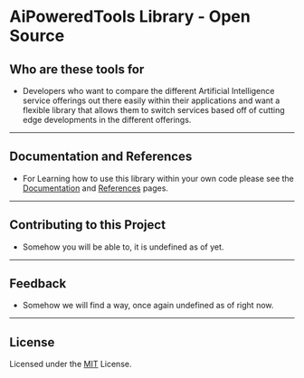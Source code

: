 # AiPoweredTools Library - Open Source

## Who are these tools for

* Developers who want to compare the different Artificial Intelligence service offerings out there easily within their applications and want a flexible library that allows them to switch services based off of cutting edge developments in the different offerings.

---

## Documentation and References

* For Learning how to use this library within your own code please see the [Documentation](./docs/getting_started.md) and [References](./docs/references_and_links.md) pages.

---

## Contributing to this Project

* Somehow you will be able to, it is undefined as of yet.

---

## Feedback

* Somehow we will find a way, once again undefined as of right now.

---

## License

Licensed under the [MIT](LICENSE.txt) License.
